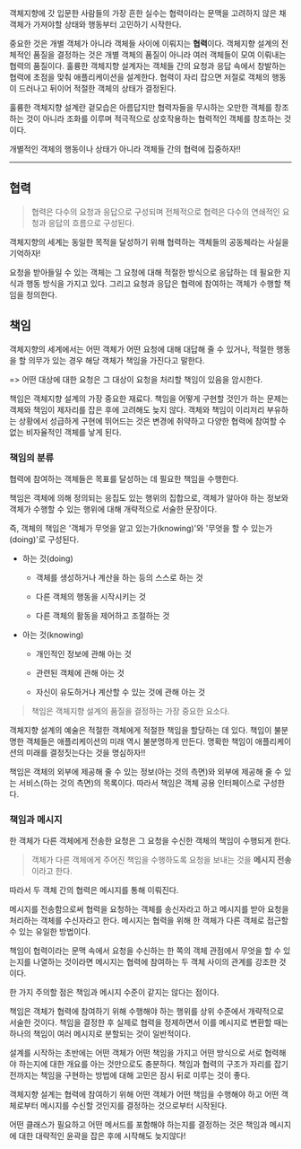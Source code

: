 객체지향에 갓 입문한 사람들의 가장 흔한 실수는 협력이라는 문맥을 고려하지 않은 채 
객체가 가져야할 상태와 행동부터 고민하기 시작한다.

중요한 것은 개별 객체가 아니라 객체들 사이에 이뤄지는 **협력**이다.
객체지향 설계의 전체적인 품질을 결정하는 것은 개별 객체의 품질이 아니라 여러 객체들이 모여 이뤄내는 협력의 품질이다. 훌륭한 객체지향 설계자는 
객체들 간의 요청과 응답 속에서 창발하는 협력에 초점을 맞춰 애플리케이션을 설계한다. 협력이 자리 잡으면 저절로 객체의 행동이 드러나고
뒤이어 적절한 객체의 상태가 결정된다.

훌륭한 객체지향 설계란 겉모습은 아름답지만 협력자들을 무시하는 오만한 객체를 창조하는 것이 아니라 조화를 이루며 적극적으로 상호작용하는 협력적인 객체를 창조하는 것이다.

개별적인 객체의 행동이나 상태가 아니라 객체들 간의 협력에 집중하자!!

---

## 협력

> 협력은 다수의 요청과 응답으로 구성되며 전체적으로 협력은 다수의 연쇄적인 요청과 응답의 흐름으로 구성된다.

객체지향의 세계는 동일한 목적을 달성하기 위해 협력하는 객체들의 공동체라는 사실을 기억하자!

요청을 받아들일 수 있는 객체는 그 요청에 대해 적절한 방식으로 응답하는 데 필요한 지식과 행동 방식을 가지고 있다.
그리고 요청과 응답은 협력에 참여하는 객체가 수행할 책임을 정의한다.

## 책임

객체지향의 세계에서는 어떤 객체가 어떤 요청에 대해 대답해 줄 수 있거나, 적절한 행동을 할 의무가 있는 경우 해당 객체가 책임을 가진다고 말한다.

=> 어떤 대상에 대한 요청은 그 대상이 요청을 처리할 책임이 있음을 암시한다.

책임은 객체지향 설계의 가장 중요한 재료다.
책임을 어떻게 구현할 것인가 하는 문제는 객체와 책임이 제자리를 잡은 후에 고려해도 늦지 않다.
객체와 책임이 이리저리 부유하는 상황에서 성급하게 구현에 뛰어드는 것은 변경에 취약하고 다양한 협력에 참여할 수 없는 비자율적인 객체를 낳게 된다.

### 책임의 분류

협력에 참여하는 객체들은 목표를 달성하는 데 필요한 책임을 수행한다.

책임은 객체에 의해 정의되는 응집도 있는 행위의 집합으로, 객체가 알아야 하는 정보와 객체가 수행할 수 있는 행위에 대해 개략적으로 서술한 문장이다.

즉, 객체의 책임은 '객체가 무엇을 알고 있는가(knowing)'와 '무엇을 할 수 있는가(doing)'로 구성된다.

- 하는 것(doing)

    - 객체를 생성하거나 계산을 하는 등의 스스로 하는 것
    
    - 다른 객체의 행동을 시작시키는 것
    
    - 다른 객체의 활동을 제어하고 조절하는 것
    
- 아는 것(knowing)

    - 개인적인 정보에 관해 아는 것
    
    - 관련된 객체에 관해 아는 것
    
    - 자신이 유도하거나 계산할 수 있는 것에 관해 아는 것
    
> 책임은 객체지향 설계의 품질을 결정하는 가장 중요한 요소다.

객체지향 설계의 예술은 적절한 객체에게 적절한 책임을 할당하는 데 있다. 책임이 불분명한 객체들은 애플리케이션의 미래 역시 불분명하게 만든다.
명확한 책임이 애플리케이션의 미래를 결정짓는다는 것을 명심하자!!

책임은 객체의 외부에 제공해 줄 수 있는 정보(아는 것의 측면)와 외부에 제공해 줄 수 있는 서비스(하는 것의 측면)의 목록이다. 따라서 책임은 객체 공용 인터페이스로 구성한다.

### 책임과 메시지

한 객체가 다른 객체에게 전송한 요청은 그 요청을 수신한 객체의 책임이 수행되게 한다.

> 객체가 다른 객체에게 주어진 책임을 수행하도록 요청을 보내는 것을 **메시지 전송**이라고 한다.

따라서 두 객체 간의 협력은 메시지를 통해 이뤄진다.

메시지를 전송함으로써 협력을 요청하는 객체를 송신자라고 하고 메시지를 받아 요청을 처리하는 객체를 수신자라고 한다.
메시지는 협력을 위해 한 객체가 다른 객체로 접근할 수 있는 유일한 방법이다.

책임이 협력이라는 문맥 속에서 요청을 수신하는 한 쪽의 객체 관점에서 무엇을 할 수 있는지를 나열하는 것이라면 메시지는 협력에 참여하는 두 객체 사이의 관계를 강조한 것이다.

한 가지 주의할 점은 책임과 메시지 수준이 같지는 않다는 점이다.

책임은 객체가 협력에 참여하기 위해 수행해야 하는 행위를 상위 수준에서 개략적으로 서술한 것이다.
책임을 결정한 후 실제로 협력을 정제하면서 이를 메시지로 변환할 때는 하나의 책임이 여러 메시지로 분할되는 것이 일반적이다.

설계를 시작하는 초반에는 어떤 객체가 어떤 책임을 가지고 어떤 방식으로 서로 협력해야 하는지에 대한 개요를 아는 것만으로도 충분하다.
책임과 협력의 구조가 자리를 잡기 전까지는 책임을 구현하는 방법에 대해 고민은 잠시 뒤로 미루는 것이 좋다.

객체지향 설계는 협력에 참여하기 위해 어떤 객체가 어떤 책임을 수행해야 하고 어떤 객체로부터 메시지를 수신할 것인지를 결정하는 것으로부터 시작된다.

어떤 클래스가 필요하고 어떤 메서드를 포함해야 하는지를 결정하는 것은 책임과 메시지에 대한 대략적인 윤곽을 잡은 후에 시작해도 늦지않다!

